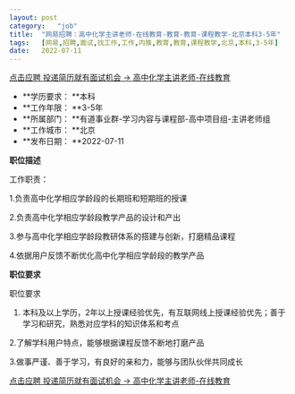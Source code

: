 ```yaml
---
layout:	post
category:	"job"
title:	"网易招聘：高中化学主讲老师-在线教育-教育-教育-课程教学-北京本科3-5年"
tags:	[网易,招聘,面试,找工作,工作,内推,教育,教育,课程教学,北京,本科,3-5年]
date:	2022-07-11
---
```


[点击应聘 投递简历就有面试机会 ->  高中化学主讲老师-在线教育](http://mobile.bole.netease.com/bole/boleDetail?id=27699&employeeId=346f03c3cda5f04c&key=all)



- **学历要求： **本科
- **工作年限： **3-5年
- **所属部门： **有道事业群-学习内容与课程部-高中项目组-主讲老师组
- **工作城市： **北京
- **发布日期： **2022-07-11



**职位描述**

工作职责：

1.负责高中化学相应学龄段的长期班和短期班的授课

2.负责高中化学相应学龄段教学产品的设计和产出

3.参与高中化学相应学龄段教研体系的搭建与创新，打磨精品课程

4.依据用户反馈不断优化高中化学相应学龄段的教学产品



**职位要求**

职位要求

1. 本科及以上学历，2年以上授课经验优先，有互联网线上授课经验优先；善于学习和研究，熟悉对应学科的知识体系和考点

2.了解学科用户特点，能够根据课程反馈不断地打磨产品

3.做事严谨、善于学习，有良好的亲和力，能够与团队伙伴共同成长



[点击应聘 投递简历就有面试机会 ->  高中化学主讲老师-在线教育](http://mobile.bole.netease.com/bole/boleDetail?id=27699&employeeId=346f03c3cda5f04c&key=all)